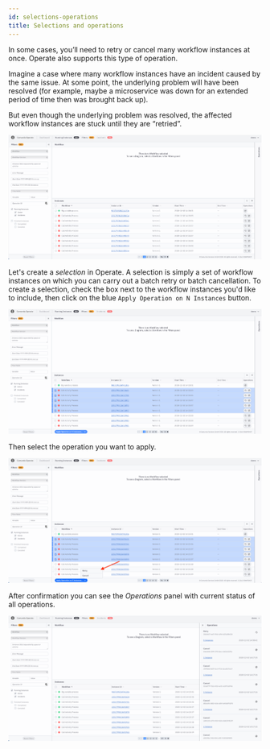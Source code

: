 ```yaml
---
id: selections-operations
title: Selections and operations
---
```


In some cases, you’ll need to retry or cancel many workflow instances at once. Operate also supports this type of operation.

Imagine a case where many workflow instances have an incident caused by the same issue. At some point, the underlying problem will have been resolved (for example, maybe a microservice was down for an extended period of time then was brought back up). 

But even though the underlying problem was resolved, the affected workflow instances are stuck until they are “retried”.

![operate-batch-retry](./img/operate-many-instances-with-incident_light.png)

Let's create a _selection_ in Operate. A selection is simply a set of workflow instances on which you can carry out a batch retry or batch cancellation. To create a selection, check the box next to the workflow instances you'd like to include, then click on the blue `Apply Operation on N Instances` button. 

![operate-batch-retry](img/operate-create-selection_light.png)

Then select the operation you want to apply.

![operate-batch-retry](./img/operate-select-operation_light.png)

After confirmation you can see the _Operations_ panel with current status of all operations.

![operate-batch-retry](./img/operate-operations-panel_light.png)

